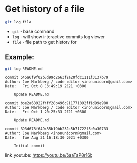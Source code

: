 # Get history of a file

```bash
git log file
```

- `git` - base command
- `log` - will show interactive commits log viewer
- `file` - file path to get history for

## Example: 
```bash
git log README.md
```
```
commit 545a6f9f02b7d99c2663f9a20fdc1111f3137b79
Author: Joe Markberg / code editor <inonunicorn@gmail.com>
Date:   Fri Oct 8 13:49:19 2021 +0300

    Update README.md

commit bbe2a68922ffff28b496c911771092ff1d99e980
Author: Joe Markberg / code editor <inonunicorn@gmail.com>
Date:   Fri Oct 1 20:25:33 2021 +0300

    Update README.md

commit 393d678f649d85b19bb231c5b71722f5c0a30733
Author: Joe Markberg <inonunicorn@gmail.com>
Date:   Tue Aug 31 16:18:30 2021 +0300

    Initial commit

```

link_youtube: https://youtu.be/SaaTaP8r16k
